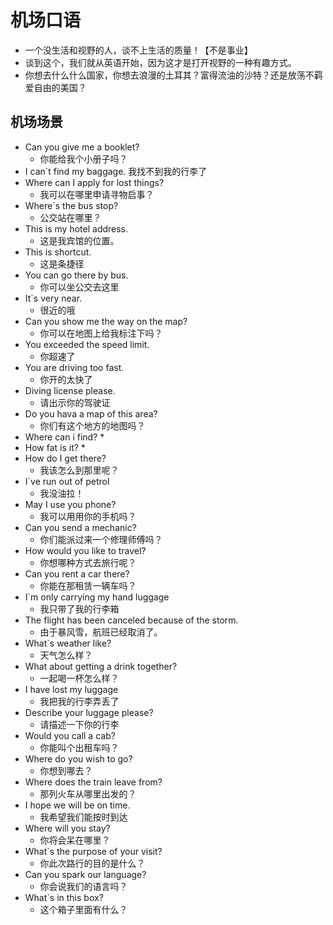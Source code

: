 # 机场口语

* 一个没生活和视野的人，谈不上生活的质量！【不是事业】
* 谈到这个，我们就从英语开始，因为这才是打开视野的一种有趣方式。
* 你想去什么什么国家，你想去浪漫的土耳其？富得流油的沙特？还是放荡不羁爱自由的美国？

## 机场场景

* Can you give me a booklet?
    * 你能给我个小册子吗？
* I can`t find my baggage.
    我找不到我的行李了
* Where can I apply for lost things?
    * 我可以在哪里申请寻物启事？
* Where`s the bus stop?
    * 公交站在哪里？
* This is my hotel address.
    * 这是我宾馆的位置。
* This is shortcut.
    * 这是条捷径
* You can go there by bus.
    * 你可以坐公交去这里
* It`s very near.
    * 很近的哦
* Can you show me the way on the map?
    * 你可以在地图上给我标注下吗？
* You exceeded the speed limit.
    * 你超速了
* You are driving too fast.
    * 你开的太快了
* Diving license please.
    * 请出示你的驾驶证
* Do you hava a map of this area?
    * 你们有这个地方的地图吗？
* Where can i find?
    * 
* How fat is it?
    * 
* How do I get there?
    * 我该怎么到那里呢？
* I`ve run out of petrol
    * 我没油拉！
* May I use you phone?
    * 我可以用用你的手机吗？
* Can you send a mechanic?
    * 你们能派过来一个修理师傅吗？
* How would you like to travel?
    * 你想哪种方式去旅行呢？
* Can you rent a car there?
    * 你能在那租赁一辆车吗？
* I`m only carrying my hand luggage
    * 我只带了我的行李箱
* The flight has been canceled because of the storm.
    * 由于暴风雪，航班已经取消了。
* What`s weather like?
    * 天气怎么样？
* What about getting a drink together?
    * 一起喝一杯怎么样？
* I have lost my luggage
    * 我把我的行李弄丢了
* Describe your luggage please?
    * 请描述一下你的行李
* Would you call a cab?
    * 你能叫个出租车吗？
* Where do you wish to go?
    * 你想到哪去？
* Where does the train leave from?
    * 那列火车从哪里出发的？
* I hope we will be on time.
    * 我希望我们能按时到达
* Where will you stay?
    * 你将会呆在哪里？
* What`s the purpose of your visit?
    * 你此次路行的目的是什么？
* Can you spark our language?
    * 你会说我们的语言吗？
* What`s in this box?
    * 这个箱子里面有什么？

